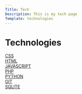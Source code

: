 ```yaml
---
Title: Tech
Description: This is my tech page
Template: technologies
---
```


Technologies
=================

<div class="box span1">
<a href="%base_url%?technology/css">CSS</a>
</div>
<div class="box span2">
<a href="%base_url%?technology/html">HTML</a>
</div>
<div class="box span2">
<a href="%base_url%?technology/javascript">JAVASCRIPT</a>
</div>
<div class="box span1">
<a href="%base_url%?technology/php">PHP</a>
</div>
<div class="box span3">
<a href="%base_url%?technology/python">PYTHON</a>
</div>
<div class="box span1">
<a href="%base_url%?technology/git">GIT</a>
</div>
<div class="box span2">
<a href="%base_url%?technology/sqlite">SQLITE</a>
</div>
